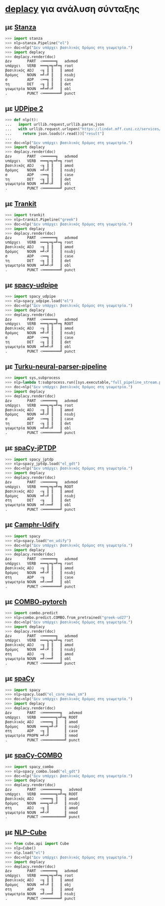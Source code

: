 # [deplacy](https://koichiyasuoka.github.io/deplacy/) για ανάλυση σύνταξης

## με [Stanza](https://stanfordnlp.github.io/stanza)

```py
>>> import stanza
>>> nlp=stanza.Pipeline("el")
>>> doc=nlp("Δεν υπάρχει βασιλικός δρόμος στη γεωμετρία.")
>>> import deplacy
>>> deplacy.render(doc)
Δεν       PART  <══════╗   advmod
υπάρχει   VERB  ═══╗═╗═╝═╗ root
βασιλικός ADJ   <╗ ║ ║   ║ amod
δρόμος    NOUN  ═╝<╝ ║   ║ nsubj
σ         ADP   <══╗ ║   ║ case
τη        DET   <╗ ║ ║   ║ det
γεωμετρία NOUN  ═╝═╝<╝   ║ obl
.         PUNCT <════════╝ punct
```

## με [UDPipe 2](http://ufal.mff.cuni.cz/udpipe/2)

```py
>>> def nlp(t):
...   import urllib.request,urllib.parse,json
...   with urllib.request.urlopen("https://lindat.mff.cuni.cz/services/udpipe/api/process?model=el&tokenizer&tagger&parser&data="+urllib.parse.quote(t)) as r:
...     return json.loads(r.read())["result"]
...
>>> doc=nlp("Δεν υπάρχει βασιλικός δρόμος στη γεωμετρία.")
>>> import deplacy
>>> deplacy.render(doc)
Δεν       PART  <══════╗   advmod
υπάρχει   VERB  ═══╗═╗═╝═╗ root
βασιλικός ADJ   <╗ ║ ║   ║ amod
δρόμος    NOUN  ═╝<╝ ║   ║ nsubj
σ         ADP   <══╗ ║   ║ case
τη        DET   <╗ ║ ║   ║ det
γεωμετρία NOUN  ═╝═╝<╝   ║ obl
.         PUNCT <════════╝ punct
```

## με [Trankit](https://github.com/nlp-uoregon/trankit)

```py
>>> import trankit
>>> nlp=trankit.Pipeline("greek")
>>> doc=nlp("Δεν υπάρχει βασιλικός δρόμος στη γεωμετρία.")
>>> import deplacy
>>> deplacy.render(doc)
Δεν       PART  <══════╗   advmod
υπάρχει   VERB  ═══╗═╗═╝═╗ root
βασιλικός ADJ   <╗ ║ ║   ║ amod
δρόμος    NOUN  ═╝<╝ ║   ║ nsubj
σ         ADP   <══╗ ║   ║ case
τη        DET   <╗ ║ ║   ║ det
γεωμετρία NOUN  ═╝═╝<╝   ║ obl
.         PUNCT <════════╝ punct
```

## με [spacy-udpipe](https://github.com/TakeLab/spacy-udpipe)

```py
>>> import spacy_udpipe
>>> nlp=spacy_udpipe.load("el")
>>> doc=nlp("Δεν υπάρχει βασιλικός δρόμος στη γεωμετρία.")
>>> import deplacy
>>> deplacy.render(doc)
Δεν       PART  <══════╗   advmod
υπάρχει   VERB  ═══╗═╗═╝═╗ ROOT
βασιλικός ADJ   <╗ ║ ║   ║ amod
δρόμος    NOUN  ═╝<╝ ║   ║ nsubj
σ         ADP   <══╗ ║   ║ case
τη        DET   <╗ ║ ║   ║ det
γεωμετρία NOUN  ═╝═╝<╝   ║ obl
.         PUNCT <════════╝ punct
```

## με [Turku-neural-parser-pipeline](https://turkunlp.org/Turku-neural-parser-pipeline/)

```py
>>> import sys,subprocess
>>> nlp=lambda t:subprocess.run([sys.executable,"full_pipeline_stream.py","--gpu","-1","--conf","models_el_gdt/pipelines.yaml"],cwd="Turku-neural-parser-pipeline",input=t,encoding="utf-8",stdout=subprocess.PIPE).stdout
>>> doc=nlp("Δεν υπάρχει βασιλικός δρόμος στη γεωμετρία.")
>>> import deplacy
>>> deplacy.render(doc)
Δεν       PART  <══════╗   advmod
υπάρχει   VERB  ═══╗═╗═╝═╗ root
βασιλικός ADJ   <╗ ║ ║   ║ amod
δρόμος    NOUN  ═╝<╝ ║   ║ nsubj
σ         ADP   <══╗ ║   ║ case
τη        DET   <╗ ║ ║   ║ det
γεωμετρία NOUN  ═╝═╝<╝   ║ obl
.         PUNCT <════════╝ punct
```

## με [spaCy-jPTDP](https://github.com/KoichiYasuoka/spaCy-jPTDP)

```py
>>> import spacy_jptdp
>>> nlp=spacy_jptdp.load("el_gdt")
>>> doc=nlp("Δεν υπάρχει βασιλικός δρόμος στη γεωμετρία.")
>>> import deplacy
>>> deplacy.render(doc)
Δεν       PART  <══════╗   advmod
υπάρχει   VERB  ═══╗═╗═╝═╗ ROOT
βασιλικός ADJ   <╗ ║ ║   ║ amod
δρόμος    NOUN  ═╝<╝ ║   ║ nsubj
στη       DET   <╗   ║   ║ det
γεωμετρία NOUN  ═╝<══╝   ║ obl
.         PUNCT <════════╝ punct
```

## με [Camphr-Udify](https://camphr.readthedocs.io/en/latest/notes/udify.html)

```py
>>> import spacy
>>> nlp=spacy.load("en_udify")
>>> doc=nlp("Δεν υπάρχει βασιλικός δρόμος στη γεωμετρία.")
>>> import deplacy
>>> deplacy.render(doc)
Δεν       PART  <══════╗   advmod
υπάρχει   VERB  ═══╗═╗═╝═╗ root
βασιλικός ADJ   <╗ ║ ║   ║ amod
δρόμος    NOUN  ═╝<╝ ║   ║ nsubj
στη       ADP   <╗   ║   ║ case
γεωμετρία NOUN  ═╝<══╝   ║ obl
.         PUNCT <════════╝ punct
```

## με [COMBO-pytorch](https://gitlab.clarin-pl.eu/syntactic-tools/combo)

```py
>>> import combo.predict
>>> nlp=combo.predict.COMBO.from_pretrained("greek-ud27")
>>> doc=nlp("Δεν υπάρχει βασιλικός δρόμος στη γεωμετρία.")
>>> import deplacy
>>> deplacy.render(doc)
Δεν       PART  <══════╗   advmod
υπάρχει   VERB  ═══╗═╗═╝═╗ root
βασιλικός ADJ   <╗ ║ ║   ║ amod
δρόμος    NOUN  ═╝<╝ ║   ║ nsubj
στη       ADJ   <╗   ║   ║ amod
γεωμετρία NOUN  ═╝<══╝   ║ obl
.         PUNCT <════════╝ punct
```

## με [spaCy](https://spacy.io/)

```py
>>> import spacy
>>> nlp=spacy.load("el_core_news_sm")
>>> doc=nlp("Δεν υπάρχει βασιλικός δρόμος στη γεωμετρία.")
>>> import deplacy
>>> deplacy.render(doc)
Δεν       PART  <════════╗   advmod
υπάρχει   VERB  ═══════╗═╝═╗ ROOT
βασιλικός ADJ   <════╗ ║   ║ amod
δρόμος    NOUN  ═══╗═╝<╝   ║ nsubj
στη       ADP   <╗ ║       ║ case
γεωμετρία PROPN ═╝<╝       ║ nmod
.         PUNCT <══════════╝ punct
```

## με [spaCy-COMBO](https://github.com/KoichiYasuoka/spaCy-COMBO)

```py
>>> import spacy_combo
>>> nlp=spacy_combo.load("el_gdt")
>>> doc=nlp("Δεν υπάρχει βασιλικός δρόμος στη γεωμετρία.")
>>> import deplacy
>>> deplacy.render(doc)
Δεν       PART  <════════╗   advmod
υπάρχει   VERB  ═══════╗═╝═╗ ROOT
βασιλικός ADJ   <════╗ ║   ║ amod
δρόμος    NOUN  ═══╗═╝<╝   ║ nsubj
στη       ADJ   <╗ ║       ║ amod
γεωμετρία NOUN  ═╝<╝       ║ nmod
.         PUNCT <══════════╝ punct
```

## με [NLP-Cube](https://github.com/Adobe/NLP-Cube)

```py
>>> from cube.api import Cube
>>> nlp=Cube()
>>> nlp.load("el")
>>> doc=nlp("Δεν υπάρχει βασιλικός δρόμος στη γεωμετρία.")
>>> import deplacy
>>> deplacy.render(doc)
Δεν       PART  <══════╗   advmod
υπάρχει   VERB  ═══╗═╗═╝═╗ root
βασιλικός ADJ   <╗ ║ ║   ║ amod
δρόμος    NOUN  ═╝<╝ ║   ║ obj
στη       ADP   <╗   ║   ║ amod
γεωμετρία NOUN  ═╝<══╝   ║ nsubj
.         PUNCT <════════╝ punct
```

